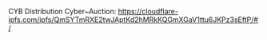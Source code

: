  CYB Distribution
Cyber~Auction: https://cloudflare-ipfs.com/ipfs/QmSYTmRXE2twJAptKd2hMRkKQGmXGaV1ttu6JKPz3sEftP/#/
